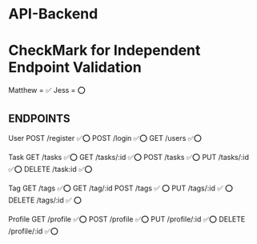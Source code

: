 # API-Backend

# CheckMark for Independent Endpoint Validation

Matthew = ✅
Jess = ⭕

## ENDPOINTS

User
POST /register ✅⭕
POST /login ✅⭕
GET /users ✅⭕

Task
GET /tasks ✅⭕
GET /tasks/:id ✅⭕
POST /tasks ✅⭕
PUT /tasks/:id ✅⭕
DELETE /task:id ✅⭕

Tag
GET /tags ✅⭕
GET /tag/:id
POST /tags ✅ ⭕
PUT /tags/:id ✅ ⭕
DELETE /tags/:id ✅ ⭕

Profile
GET /profile ✅⭕
POST /profile ✅⭕
PUT /profile/:id ✅⭕
DELETE /profile/:id ✅⭕
